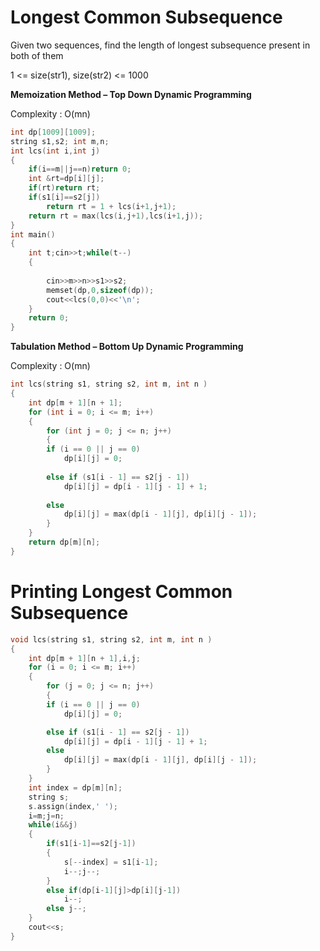 # Longest Common Subsequence

Given two sequences, find the length of longest subsequence present in both of them

1 <= size(str1), size(str2) <= 1000

**Memoization Method – Top Down Dynamic Programming**

Complexity : O(mn)
```cpp
int dp[1009][1009];
string s1,s2; int m,n;
int lcs(int i,int j)
{
    if(i==m||j==n)return 0;
    int &rt=dp[i][j];
    if(rt)return rt;
    if(s1[i]==s2[j])
        return rt = 1 + lcs(i+1,j+1);
    return rt = max(lcs(i,j+1),lcs(i+1,j));
}
int main()
{
    int t;cin>>t;while(t--)
    {
       
        cin>>m>>n>>s1>>s2;
        memset(dp,0,sizeof(dp));
        cout<<lcs(0,0)<<'\n';
    }
    return 0;
}

```
**Tabulation Method – Bottom Up Dynamic Programming**

Complexity : O(mn)
```cpp
int lcs(string s1, string s2, int m, int n )  
{  
    int dp[m + 1][n + 1];  
    for (int i = 0; i <= m; i++)  
    {  
        for (int j = 0; j <= n; j++)  
        {  
        if (i == 0 || j == 0)  
            dp[i][j] = 0;  
      
        else if (s1[i - 1] == s2[j - 1])  
            dp[i][j] = dp[i - 1][j - 1] + 1;  
      
        else
            dp[i][j] = max(dp[i - 1][j], dp[i][j - 1]);  
        }  
    }  
    return dp[m][n];  
}  
```

# Printing Longest Common Subsequence
```cpp
void lcs(string s1, string s2, int m, int n )
{
    int dp[m + 1][n + 1],i,j;
    for (i = 0; i <= m; i++)
    {
        for (j = 0; j <= n; j++)
        {
        if (i == 0 || j == 0)
            dp[i][j] = 0;

        else if (s1[i - 1] == s2[j - 1])
            dp[i][j] = dp[i - 1][j - 1] + 1;
        else
            dp[i][j] = max(dp[i - 1][j], dp[i][j - 1]);
        }
    }
    int index = dp[m][n];
    string s;
    s.assign(index,' ');
    i=m;j=n;
    while(i&&j)
    {
        if(s1[i-1]==s2[j-1])
        {
            s[--index] = s1[i-1];
            i--;j--;
        }
        else if(dp[i-1][j]>dp[i][j-1])
            i--;
        else j--;
    }
    cout<<s;
}
```
